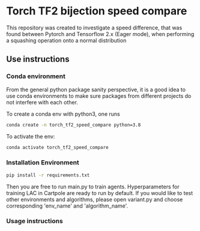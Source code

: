 # Torch TF2 bijection speed compare

This repository was created to investigate a speed difference, that was found between
Pytorch and Tensorflow 2.x (Eager mode), when performing a squashing operation onto a
normal distribution

## Use instructions

### Conda environment

From the general python package sanity perspective, it is a good idea to use conda
environments to make sure packages from different projects do not interfere with
each other.

To create a conda env with python3, one runs

```bash
conda create -n torch_tf2_speed_compare python=3.8
```

To activate the env:

```bash
conda activate torch_tf2_speed_compare
```

### Installation Environment

```bash
pip install -r requirements.txt
```

Then you are free to run main.py to train agents. Hyperparameters for training LAC in Cartpole are ready to run by default. If you would like to test other environments and algorithms, please open variant.py and choose corresponding 'env_name' and 'algorithm_name'.

### Usage instructions
